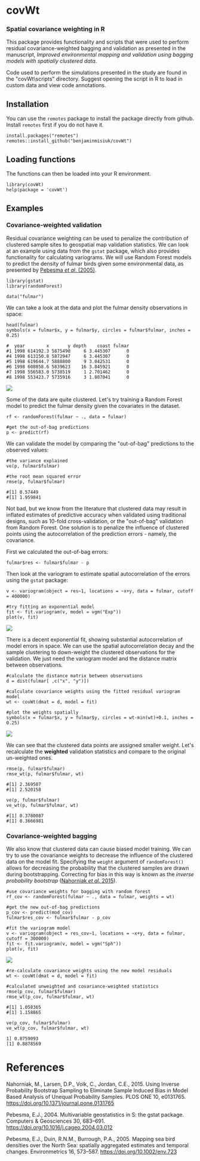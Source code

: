 # covWt
### Spatial covariance weighting in R

This package provides functionality and scripts that were used to perform residual covariance-weighted bagging and validation as presented in the manuscript, *Improved environmental mapping and validation using bagging models with spatially clustered data*. 

Code used to perform the simulations presented in the study are found in the "covWt\scripts" directory. Suggest opening the script in R to load in custom data and view code annotations.

## Installation
You can use the `remotes` package to install the package directly from github. Install `remotes` first if you do not have it. 

```
install.packages("remotes")
remotes::install_github("benjaminmisiuk/covWt")
```

## Loading functions
The functions can then be loaded into your R environment.

```
library(covWt)
help(package = 'covWt')
```

## Examples
### Covariance-weighted validation
Residual covariance weighting can be used to penalize the contribution of clustered sample sites to geospatial map validation statistics. We can look at an example using data from the `gstat` package, which also provides functionality for calculating variograms. We will use Random Forest models to predict the density of fulmar birds given some environmental data, as presented by [Pebesma _et al_. (2005)](https://doi.org/10.1002/env.723).
```
library(gstat)
library(randomForest)

data("fulmar")
```
We can take a look at the data and plot the fulmar density observations in space:
```
head(fulmar)
symbols(x = fulmar$x, y = fulmar$y, circles = fulmar$fulmar, inches = 0.25)
```
```
#  year        x       y depth    coast fulmar
#1 1998 614192.3 5875490     6 3.445307      0
#4 1998 613150.8 5872947     6 3.445307      0
#5 1998 619644.7 5888800     9 3.042531      0
#6 1998 608858.6 5839623    16 3.845921      0
#7 1998 556583.0 5738519     1 2.701462      0
#8 1998 553423.7 5735916     3 1.807041      0
```
![](images/obs.jpg)

Some of the data are quite clustered. Let's try training a Random Forest model to predict the fulmar density given the covariates in the dataset.
```
rf <- randomForest(fulmar ~ ., data = fulmar)

#get the out-of-bag predictions
p <- predict(rf)
```
We can validate the model by comparing the "out-of-bag" predictions to the observed values:
```
#the variance explained
ve(p, fulmar$fulmar)

#the root mean squared error
rmse(p, fulmar$fulmar)
```
```
#[1] 0.57449
#[1] 1.959841
```
Not bad, but we know from the literature that clustered data may result in inflated estimates of predictive accuracy when validated using traditional designs, such as 10-fold cross-validation, or the "out-of-bag" validation from Random Forest. One solution is to penalize the influence of clustered points using the autocorrelation of the prediction errors - namely, the covariance.

First we calculated the out-of-bag errors:
```
fulmar$res <- fulmar$fulmar - p
```
Then look at the variogram to estimate spatial autocorrelation of the errors using the `gstat` package:
```
v <- variogram(object = res~1, locations = ~x+y, data = fulmar, cutoff = 400000)

#try fitting an exponential model
fit <- fit.variogram(v, model = vgm("Exp"))
plot(v, fit)
```
![](images/res_exp.jpg)

There is a decent exponential fit, showing substantial autocorrelation of model errors in space. We can use the spatial autocorrelation decay and the sample clustering to down-weight the clustered observations for the validation. We just need the variogram model and the distance matrix between observations.
```
#calculate the distance matrix between observations
d = dist(fulmar[ ,c("x", "y")])

#calculate covariance weights using the fitted residual variogram model
wt <- covWt(dmat = d, model = fit)

#plot the weights spatially
symbols(x = fulmar$x, y = fulmar$y, circles = wt-min(wt)+0.1, inches = 0.25)
```
![](images/res_wt.jpg)

We can see that the clustered data points are assigned smaller weight. Let's recalculate the **weighted** validation statistics and compare to the original un-weighted ones.
```
rmse(p, fulmar$fulmar)
rmse_wt(p, fulmar$fulmar, wt)
```
```
#[1] 2.369507
#[1] 2.520158
```
```
ve(p, fulmar$fulmar)
ve_wt(p, fulmar$fulmar, wt)
```
```
#[1] 0.3780087
#[1] 0.3666981
```
### Covariance-weighted bagging
We also know that clustered data can cause biased model training. We can try to use the covariance weights to decrease the influence of the clustered data on the model fit. Specifying the `weight` argument of `randomForest()` allows for decreasing the probability that the clustered samples are drawn during bootstrapping. Correcting for bias in this way is known as the _inverse probability bootstrap_ ([Nahorniak _et al_. 2015](https://journals.plos.org/plosone/article?id=10.1371/journal.pone.0131765)).
```
#use covariance weights for bagging with random forest
rf_cov <- randomForest(fulmar ~ ., data = fulmar, weights = wt)

#get the new out-of-bag predictions
p_cov <- predict(mod_cov)
fulmar$res_cov <- fulmar$fulmar - p_cov

#fit the variogram model
v <- variogram(object = res_cov~1, locations = ~x+y, data = fulmar, cutoff = 300000)
fit <- fit.variogram(v, model = vgm("Sph"))
plot(v, fit)
```
![](images/res_sph.jpg)

```
#re-calculate covariance weights using the new model residuals
wt <- covWt(dmat = d, model = fit)

#calculated unweighted and covariance-weighted statistics
rmse(p_cov, fulmar$fulmar)
rmse_wt(p_cov, fulmar$fulmar, wt)
```
```
#[1] 1.058365
#[1] 1.158865
```
```
ve(p_cov, fulmar$fulmar)
ve_wt(p_cov, fulmar$fulmar, wt)
```
```
1] 0.8759093
[1] 0.8878569
```
# References
Nahorniak, M., Larsen, D.P., Volk, C., Jordan, C.E., 2015. Using Inverse Probability Bootstrap Sampling to Eliminate Sample Induced Bias in Model Based Analysis of Unequal Probability Samples. PLOS ONE 10, e0131765. https://doi.org/10.1371/journal.pone.0131765

Pebesma, E.J., 2004. Multivariable geostatistics in S: the gstat package. Computers & Geosciences 30, 683–691. https://doi.org/10.1016/j.cageo.2004.03.012

Pebesma, E.J., Duin, R.N.M., Burrough, P.A., 2005. Mapping sea bird densities over the North Sea: spatially aggregated estimates and temporal changes. Environmetrics 16, 573–587. https://doi.org/10.1002/env.723
